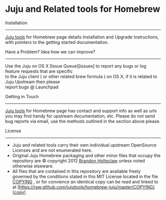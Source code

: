 Juju and Related tools for Homebrew
===================================


Installation
***
[Juju tools][home] for Homebrew page details Installation and Upgrade Instructions, with pointers to the getting started documentation.



Have a Problem? Idea how we can improve?
*** 
Use the Juju on OS X [Issue Queue][issues] to report any bugs or log feature requests that are specific  
to the Juju client ( or other related brew formula ) on OS X, if it is related to Juju Upstream then please  
report bugs @ Launchpad  



Getting in Touch
***
[Juju tools][home] for Homebrew page has contact and support info as well as urls you may find handy for upstream documentation, etc. Please do not send bug reports via email, use the methods outlined in the section above please.



License
*** 
* Juju and related tools carry their own individual upstream OpenSource Licenses and are not enumerated here.
* Original Juju Homebrew packaging and other minor files that occupy the repository are &copy; copyright 2012 [Brandon Holtsclaw][brandon] unless noted otherwise elseware.
* All files that are contained in this repository are available freely governed by the conditions stated in this MIT License located in the file [COPYING][copying] , or 
for convience an identical copy can be read and linked to at [https://raw.github.com/jujutools/homebrew-juju/master/COPYING][copy]


[home]:http://jujutools.github.com/
[fsf]:http://www.fsf.org
[brandon]:http://brandonholtsclaw.com/
[copying]:https://raw.github.com/jujutools/homebrew-juju/master/COPYING

